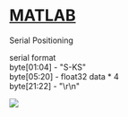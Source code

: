 [MATLAB](https://github.com/Hom-Wang/MATLAB)
========

Serial Positioning  

serial format  
byte[01:04] - "S-KS"  
byte[05:20] - float32 data * 4  
byte[21:22] - "\r\n"  

<img src="https://lh3.googleusercontent.com/gQ2yLZo41BBo91WxMhaclpYc6CNFhGntSUWskb4TpbujbE1X6mII5TO7TU0qiqqAQGdtALByYLrn-GrHozpx7mhh8E3hYxvl5mvEzRc90bzdB376g__eaa7XauM1aHc1i5cHcbg0RvjXQ0VMv73_F1ZlcKhaUJjY5l7tsytmRandTHDcKfrrui83tmK6JIuCiYBC2pI2f2-wrtPUGpHk4YdE2w7d3BnaWHw0UUTkHBXdQF9hPLcT96Ee0Je6jKK76x5ENouOvxt71gfW6KK-_-l_nkuALXyZR7jyty1NlDV4DvxrBssyzhBaZldA3t4oklq0VxTPsr8NeuVwL2mWF9rM-c01ZPjp7pHEwLuef8g8YTgHgdLr5hf6f1hrz9tamh_tGs1mD9u3xgl9HOuyOojRR32fEnyT6W6iD19A_rdZBePzjdNuSIQKCVWwZm3WxT4HqPMNbpFIMCX1ahojj7r7Df5JVoWF9DDzC-mZLTNTcYc75_KVIXO5riwQY8CMLaK7wlbbl-H3CRtTsw55ugCc825CAuadqy5s_hDblhPztgvEcdJ0u1vctVDM8iUozs7AUv16K9DVMVQwdriSh-oncxFXJZKMV0Iy34eNdckXEpNdTw=w1298-h775-no" />
